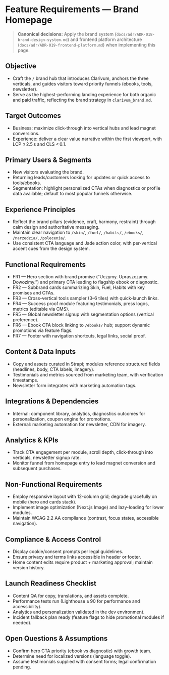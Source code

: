 # Feature Requirements — Brand Homepage

> **Canonical decisions:** Apply the brand system (`docs/adr/ADR-018-brand-design-system.md`) and frontend platform architecture (`docs/adr/ADR-019-frontend-platform.md`) when implementing this page.

## Objective
- Craft the `/` brand hub that introduces Clarivum, anchors the three verticals, and guides visitors toward priority funnels (ebooks, tools, newsletter).
- Serve as the highest-performing landing experience for both organic and paid traffic, reflecting the brand strategy in `clarivum_brand.md`.

## Target Outcomes
- Business: maximize click-through into vertical hubs and lead magnet conversions.
- Experience: deliver a clear value narrative within the first viewport, with LCP ≤ 2.5 s and CLS < 0.1.

## Primary Users & Segments
- New visitors evaluating the brand.
- Returning leads/customers looking for updates or quick access to tools/ebooks.
- Segmentation: highlight personalized CTAs when diagnostics or profile data available; default to most popular funnels otherwise.

## Experience Principles
- Reflect the brand pillars (evidence, craft, harmony, restraint) through calm design and authoritative messaging.
- Maintain clear navigation to `/skin/`, `/fuel/`, `/habits/`, `/ebooks/`, `/narzedzia/`, `/polecenia/`.
- Use consistent CTA language and Jade action color, with per-vertical accent cues from the design system.

## Functional Requirements
- FR1 — Hero section with brand promise (“Uczymy. Upraszczamy. Dowozimy.”) and primary CTA leading to flagship ebook or diagnostic.
- FR2 — Subbrand cards summarizing Skin, Fuel, Habits with key promises and CTAs.
- FR3 — Cross-vertical tools sampler (3–6 tiles) with quick-launch links.
- FR4 — Success proof module featuring testimonials, press logos, metrics (editable via CMS).
- FR5 — Global newsletter signup with segmentation options (vertical preference).
- FR6 — Ebook CTA block linking to `/ebooks/` hub; support dynamic promotions via feature flags.
- FR7 — Footer with navigation shortcuts, legal links, social proof.

## Content & Data Inputs
- Copy and assets curated in Strapi; modules reference structured fields (headlines, body, CTA labels, imagery).
- Testimonials and metrics sourced from marketing team, with verification timestamps.
- Newsletter form integrates with marketing automation tags.

## Integrations & Dependencies
- Internal: component library, analytics, diagnostics outcomes for personalization, coupon engine for promotions.
- External: marketing automation for newsletter, CDN for imagery.

## Analytics & KPIs
- Track CTA engagement per module, scroll depth, click-through into verticals, newsletter signup rate.
- Monitor funnel from homepage entry to lead magnet conversion and subsequent purchases.

## Non-Functional Requirements
- Employ responsive layout with 12-column grid; degrade gracefully on mobile (hero and cards stack).
- Implement image optimization (Next.js Image) and lazy-loading for lower modules.
- Maintain WCAG 2.2 AA compliance (contrast, focus states, accessible navigation).

## Compliance & Access Control
- Display cookie/consent prompts per legal guidelines.
- Ensure privacy and terms links accessible in header or footer.
- Home content edits require product + marketing approval; maintain version history.

## Launch Readiness Checklist
- Content QA for copy, translations, and assets complete.
- Performance tests run (Lighthouse ≥ 90 for performance and accessibility).
- Analytics and personalization validated in the dev environment.
- Incident fallback plan ready (feature flags to hide promotional modules if needed).

## Open Questions & Assumptions
- Confirm hero CTA priority (ebook vs diagnostic) with growth team.
- Determine need for localized versions (language toggle).
- Assume testimonials supplied with consent forms; legal confirmation pending.
